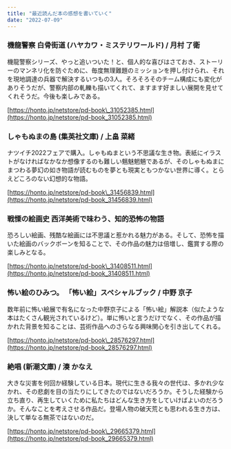 ```yaml
---
title: "最近読んだ本の感想を書いていく"
date: "2022-07-09"
---
```


### 機龍警察 白骨街道 (ハヤカワ・ミステリワールド) / 月村 了衛

機龍警察シリーズ、やっと追いついた！と、個人的な喜びはさておき、ストーリーのマンネリ化を防ぐために、毎度無理難題のミッションを押し付けられ、それを現地調達の兵器で解決するいつもの3人。そろそろそのチーム構成にも変化がありそうだが、警察内部の軋轢も描いてくれて、ますます好ましい展開を見せてくれそうだ。今後も楽しみである。

[https://honto.jp/netstore/pd-book\_31052385.html](https://honto.jp/netstore/pd-book_31052385.html)

### しゃもぬまの島 (集英社文庫) / 上畠 菜緒

ナツイチ2022フェアで購入。しゃもぬまという不思議な生き物。表紙にイラストがなければなかなか想像するのも難しい魑魅魍魎であるが、そのしゃもぬまにまつわる夢幻の如き物語が読むものを夢とも現実ともつかない世界に導く。とらえどころのない幻想的な物語。

[https://honto.jp/netstore/pd-book\_31456839.html](https://honto.jp/netstore/pd-book_31456839.html)

### 戦慄の絵画史 西洋美術で味わう、知的恐怖の物語

恐ろしい絵画、残酷な絵画には不思議と惹かれる魅力がある。そして、恐怖を描いた絵画のバックボーンを知ることで、その作品の魅力は倍増し、鑑賞する際の楽しみとなる。

[https://honto.jp/netstore/pd-book\_31408511.html](https://honto.jp/netstore/pd-book_31408511.html)

### 怖い絵のひみつ。 「怖い絵」スペシャルブック / 中野 京子

数年前に怖い絵展で有名になった中野京子による「怖い絵」解説本（似たような本はたくさん観光されているけど）。単に怖いと言うだけでなく、その作品が描かれた背景を知ることは、芸術作品へのさらなる興味関心を引き出してくれる。

[https://honto.jp/netstore/pd-book\_28576297.html](https://honto.jp/netstore/pd-book_28576297.html)

### 絶唱 (新潮文庫) / 湊 かなえ

大きな災害を何回か経験している日本。現代に生きる我々の世代は、多かれ少なかれ、その悲劇を目の当たりにしてきたのではないだろうか。そうした経験から立ち直り、再生していくために私たちはどんな生き方をしていけばよいのだろうか。そんなことを考えさせる作品だ。登場人物の破天荒とも思われる生き方は、決して単なる無茶ではないのだ。

[https://honto.jp/netstore/pd-book\_29665379.html](https://honto.jp/netstore/pd-book_29665379.html)
